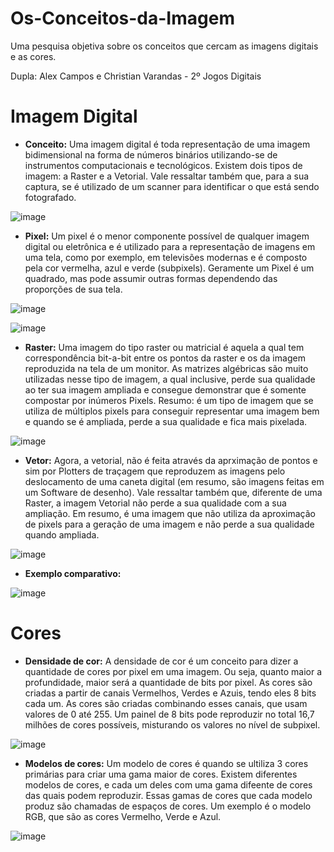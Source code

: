 # Os-Conceitos-da-Imagem
Uma pesquisa objetiva sobre os conceitos que cercam as imagens digitais e as cores.

Dupla: Alex Campos e Christian Varandas - 2º Jogos Digitais

# Imagem Digital

 * **Conceito:** Uma imagem digital é toda representação de uma imagem bidimensional na forma de números binários utilizando-se de instrumentos computacionais e tecnológicos. Existem dois tipos de imagem: a Raster e a Vetorial. Vale ressaltar também que, para a sua captura, se é utilizado de um scanner para identificar o que está sendo fotografado.
   
![image](https://github.com/Alex2024Campos/Os-Conceitos-da-Imagem/assets/160960774/f7653d4e-2d39-46ae-8181-e142f889e715)




 * **Pixel:** Um pixel é o menor componente possível de qualquer imagem digital ou eletrônica e é utilizado para a representação de imagens em uma tela, como por exemplo, em televisões modernas e é composto pela cor vermelha, azul e verde (subpixels). Geramente um Pixel é um quadrado, mas pode assumir outras formas dependendo das proporções de sua tela.

![image](https://github.com/Alex2024Campos/Os-Conceitos-da-Imagem/assets/160960774/da281768-3d8b-4f04-8b62-312e32b1a00c)

![image](https://github.com/Alex2024Campos/Os-Conceitos-da-Imagem/assets/160960774/468a77f4-728e-4a40-ae49-b448fd171a99)




 * **Raster:** Uma imagem do tipo raster ou matricial é aquela a qual tem correspondência bit-a-bit entre os pontos da raster e os da imagem reproduzida na tela de um monitor. As matrizes algébricas são muito utilizadas nesse tipo de imagem, a qual inclusive, perde sua qualidade ao ter sua imagem ampliada e consegue demonstrar que é somente compostar por inúmeros Pixels. Resumo: é um tipo de imagem que se  utiliza de múltiplos pixels para conseguir representar uma imagem bem e quando se é ampliada, perde a sua qualidade e fica mais pixelada.

![image](https://github.com/Alex2024Campos/Os-Conceitos-da-Imagem/assets/160960774/a526281e-e53d-420a-b4e8-dd60fefc6321)





 * **Vetor:** Agora, a vetorial, não é feita através da aprximação de pontos e sim por Plotters de traçagem que reproduzem as imagens pelo deslocamento de uma caneta digital (em resumo, são imagens feitas em um Software de desenho). Vale ressaltar também que, diferente de uma Raster, a imagem Vetorial não perde a sua qualidade com a sua ampliação. Em resumo, é uma imagem que não utiliza da aproximação de pixels para a geração de uma imagem e não perde a sua qualidade quando ampliada.

![image](https://github.com/Alex2024Campos/Os-Conceitos-da-Imagem/assets/160960774/84a18488-9458-4b63-8e84-ebec99bea797)




* **Exemplo comparativo:**

![image](https://github.com/Alex2024Campos/Os-Conceitos-da-Imagem/assets/160960774/c6906cf3-af31-4af0-9704-0a0a7252f1aa)






# Cores

 * **Densidade de cor:** A densidade de cor é um conceito para dizer a quantidade de cores por pixel em uma imagem. Ou seja, quanto maior a profundidade, maior será a quantidade de bits por pixel. As cores são criadas a partir de canais Vermelhos, Verdes e Azuis, tendo eles 8 bits cada um. As cores são criadas combinando esses canais, que usam valores de 0 até 255. Um painel de 8 bits pode reproduzir no total 16,7 milhões de cores possíveis, misturando os valores no nível de subpixel.

![image](https://github.com/Alex2024Campos/Os-Conceitos-da-Imagem/assets/162368958/4bf10641-29a8-4f51-a203-20e38cf5e79b)




 * **Modelos de cores:** Um modelo de cores é quando se ultiliza 3 cores primárias para criar uma gama maior de cores. Existem diferentes modelos de cores, e cada um deles com uma gama difeente de cores das quais podem reproduzir. Essas gamas de cores que cada modelo produz são chamadas de espaços de cores. Um exemplo é o modelo RGB, que são as cores Vermelho, Verde e Azul.

![image](https://github.com/Alex2024Campos/Os-Conceitos-da-Imagem/assets/162368958/1c77289b-3e38-45f5-9e8a-1193e43befc5)



